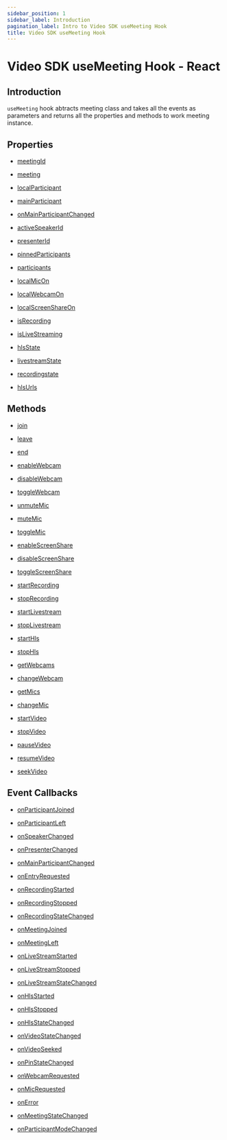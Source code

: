 ```yaml
---
sidebar_position: 1
sidebar_label: Introduction
pagination_label: Intro to Video SDK useMeeting Hook
title: Video SDK useMeeting Hook
---
```


# Video SDK useMeeting Hook - React

<div class="sdk-api-ref">

## Introduction

`useMeeting` hook abtracts meeting class and takes all the events as parameters and returns all the properties and methods to work meeting instance.

## Properties

<div class="row ">
<div class="col col--4 margin-bottom--sm">

- [meetingId](./properties#meetingid)

</div>

<div class="col col--4 margin-bottom--sm">

- [meeting](./properties#meeting)

</div>

<div class="col col--4 margin-bottom--sm">

- [localParticipant](./properties#localparticipant)

</div>
<div class="col col--4 margin-bottom--sm">

- [mainParticipant](./properties#mainparticipant)

</div>
<div class="col col--4 margin-bottom--sm">

- [onMainParticipantChanged](./properties#onmainparticipantchanged)

</div>
<div class="col col--4 margin-bottom--sm">

- [activeSpeakerId](./properties#activespeakerid)

</div>
<div class="col col--4 margin-bottom--sm">

- [presenterId](./properties#presenterid)

</div>
<div class="col col--4 margin-bottom--sm">

- [pinnedParticipants](./properties#pinnedparticipants)

</div>
<div class="col col--4 margin-bottom--sm">

- [participants](./properties#participants)

</div>
<div class="col col--4 margin-bottom--sm">

- [localMicOn](./properties#localmicon)

</div>
<div class="col col--4 margin-bottom--sm">

- [localWebcamOn](./properties#localwebcamon)

</div>
<div class="col col--4 margin-bottom--sm">

- [localScreenShareOn](./properties#localscreenshareon)

</div>
<div class="col col--4 margin-bottom--sm">

- [isRecording](./properties#isrecording)

</div>
<div class="col col--4 margin-bottom--sm">

- [isLiveStreaming](./properties#islivestreaming)

</div>
<div class="col col--4 margin-bottom--sm">

- [hlsState](./properties#hlsstate)

</div>
<div class="col col--4 margin-bottom--sm">

- [livestreamState](./properties#livestreamstate)

</div>
<div class="col col--4 margin-bottom--sm">

- [recordingstate](./properties#recordingstate)

</div>
<div class="col col--4 margin-bottom--sm">

- [hlsUrls](./properties#hlsurls)

</div>
</div>

## Methods

<div class="row">
<div class="col col--4 margin-bottom--sm">

- [join](./methods#join)

</div>
<div class="col col--4 margin-bottom--sm">

- [leave](./methods#leave)

</div>
<div class="col col--4 margin-bottom--sm">

- [end](./methods#end)

</div>
<div class="col col--4 margin-bottom--sm">

- [enableWebcam](./methods#enablewebcam)

</div>
<div class="col col--4 margin-bottom--sm">

- [disableWebcam](./methods#disablewebcam)

</div>
<div class="col col--4 margin-bottom--sm">

- [toggleWebcam](./methods#togglewebcam)

</div>
<div class="col col--4 margin-bottom--sm">

- [unmuteMic](./methods#unmutemic)

</div>
<div class="col col--4 margin-bottom--sm">

- [muteMic](./methods#mutemic)

</div>
<div class="col col--4 margin-bottom--sm">

- [toggleMic](./methods#togglemic)

</div>
<div class="col col--4 margin-bottom--sm">

- [enableScreenShare](./methods#enablescreenshare)

</div>
<div class="col col--4 margin-bottom--sm">

- [disableScreenShare](./methods#disablescreenshare)

</div>
<div class="col col--4 margin-bottom--sm">

- [toggleScreenShare](./methods#togglescreenshare)

</div>
<div class="col col--4 margin-bottom--sm">

- [startRecording](./methods#startrecording)

</div>
<div class="col col--4 margin-bottom--sm">

- [stopRecording](./methods#stoprecording)

</div>
<div class="col col--4 margin-bottom--sm">

- [startLivestream](./methods#startlivestream)

</div>
<div class="col col--4 margin-bottom--sm">

- [stopLivestream](./methods#stoplivestream)

</div>
<div class="col col--4 margin-bottom--sm">

- [startHls](./methods#starthls)

</div>
<div class="col col--4 margin-bottom--sm">

- [stopHls](./methods#stophls)

</div>
<div class="col col--4 margin-bottom--sm">

- [getWebcams](./methods#getwebcams)

</div>
<div class="col col--4 margin-bottom--sm">

- [changeWebcam](./methods#changewebcam)

</div>
<div class="col col--4 margin-bottom--sm">

- [getMics](./methods#getmics)

</div>
<div class="col col--4 margin-bottom--sm">

- [changeMic](./methods#changemic)

</div>
<div class="col col--4 margin-bottom--sm">

- [startVideo](./methods#startvideo)

</div>
<div class="col col--4 margin-bottom--sm">

- [stopVideo](./methods#stopvideo)

</div>
<div class="col col--4 margin-bottom--sm">

- [pauseVideo](./methods#pausevideo)

</div>
<div class="col col--4 margin-bottom--sm">

- [resumeVideo](./methods#resumevideo)

</div>
<div class="col col--4 margin-bottom--sm">

- [seekVideo](./methods#seekvideo)

</div>
</div>

## Event Callbacks

<div class="row">
<div class="col col--4 margin-bottom--sm" >

- [onParticipantJoined](./events#onparticipantjoined)

</div>
<div class="col col--4 margin-bottom--sm" >

- [onParticipantLeft](./events#onparticipantleft)

</div>
<div class="col col--4 margin-bottom--sm" >

- [onSpeakerChanged](./events#onspeakerchanged)

</div>
<div class="col col--4 margin-bottom--sm" >

- [onPresenterChanged](./events#onpresenterchanged)

</div>
<div class="col col--4 margin-bottom--sm" >

- [onMainParticipantChanged](./events#onmainparticipantchanged)

</div>
<div class="col col--4 margin-bottom--sm" >

- [onEntryRequested](./events#onentryrequested)

</div>
<div class="col col--4 margin-bottom--sm" >

- [onRecordingStarted](./events#onrecordingstarted)

</div>
<div class="col col--4 margin-bottom--sm" >

- [onRecordingStopped](./events#onrecordingstopped)

</div>
<div class="col col--4 margin-bottom--sm" >

- [onRecordingStateChanged](./events#onrecordingstatechanged)

</div>
<div class="col col--4 margin-bottom--sm" >

- [onMeetingJoined](./events#onmeetingjoined)

</div>
<div class="col col--4 margin-bottom--sm" >

- [onMeetingLeft](./events#onmeetingleft)

</div>
<div class="col col--4 margin-bottom--sm" >

- [onLiveStreamStarted](./events#onlivestreamstarted)

</div>
<div class="col col--4 margin-bottom--sm" >

- [onLiveStreamStopped](./events#onlivestreamstopped)

</div>
<div class="col col--4 margin-bottom--sm" >

- [onLiveStreamStateChanged](./events#onlivestreamstatechanged)

</div>
<div class="col col--4 margin-bottom--sm" >

- [onHlsStarted](./events#onhlsstarted)

</div>
<div class="col col--4 margin-bottom--sm" >

- [onHlsStopped](./events#onhlsstopped)

</div>
<div class="col col--4 margin-bottom--sm" >

- [onHlsStateChanged](./events#onhlsstatechanged)

</div>
<div class="col col--4 margin-bottom--sm" >

- [onVideoStateChanged](./events#onvideostatechanged)

</div>
<div class="col col--4 margin-bottom--sm" >

- [onVideoSeeked](./events#onvideoseeked)

</div>
<div class="col col--4 margin-bottom--sm" >

- [onPinStateChanged](./events#onpinstatechanged)

</div>
<div class="col col--4 margin-bottom--sm" >

- [onWebcamRequested](./events#onwebcamrequested)

</div>
<div class="col col--4 margin-bottom--sm" >

- [onMicRequested](./events#onmicrequested)

</div>
<div class="col col--4 margin-bottom--sm" >

- [onError](./events#onerror)

</div>
<div class="col col--4 margin-bottom--sm" >

- [onMeetingStateChanged](./events#onmeetingstatechanged)

</div>
<div class="col col--4 margin-bottom--sm" >

- [onParticipantModeChanged](./events#onparticipantmodechanged)

</div>
</div>

</div>
